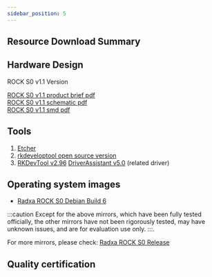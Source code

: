 ```yaml
---
sidebar_position: 5
---
```


## Resource Download Summary

## Hardware Design

ROCK S0 v1.1 Version

[ROCK S0 v1.1 product brief pdf](https://dl.radxa.com/rockpis0/radxa_rock_s0_product_brief_Revision_1.0.pdf)  
[ROCK S0 v1.1 schematic pdf](https://dl.radxa.com/rockpis0/radxa_rock_s0_v1_1_schematic.pdf)  
[ROCK S0 v1.1 smd pdf](https://dl.radxa.com/rockpis0/radxa_rock_s0_v1_1_smd.pdf)

## Tools

1. [Etcher](https://etcher.balena.io/#download-etcher/)
2. [rkdeveloptool open source version](https://opensource.rock-chips.com/wiki_Rkdeveloptool)
3. [RKDevTool v2.96](https://dl.radxa.com/tools/windows/RKDevTool_Release_v2.96_zh.zip)
   [DriverAssistant v5.0](https://dl.radxa.com/tools/windows/DriverAssitant_v5.0.zip) (related driver)

## Operating system images

- [Radxa ROCK S0 Debian Build 6](https://github.com/radxa-build/rock-s0/releases/download/b6/rock-s0_debian_bookworm_cli_b6.img.xz)

:::caution
Except for the above mirrors, which have been fully tested officially, the other mirrors have not been rigorously tested, may have unknown issues, and are for evaluation use only.
:::.

For more mirrors, please check: [Radxa ROCK S0 Release](https://github.com/radxa-build/rock-s0/releases)

## Quality certification
